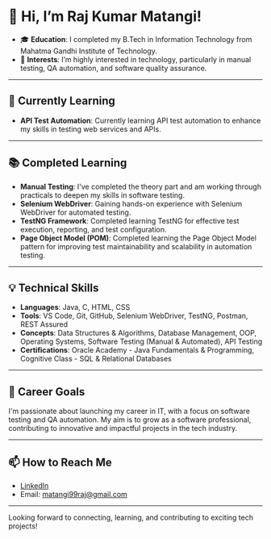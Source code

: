 # 👋 Hi, I’m Raj Kumar Matangi!

- 🎓 **Education**: I completed my B.Tech in Information Technology from Mahatma Gandhi Institute of Technology.
- 👀 **Interests**: I’m highly interested in technology, particularly in manual testing, QA automation, and software quality assurance.

---

## 🌱 Currently Learning

- **API Test Automation**: Currently learning API test automation to enhance my skills in testing web services and APIs.

---

## 📚 Completed Learning

- **Manual Testing**: I've completed the theory part and am working through practicals to deepen my skills in software testing.
- **Selenium WebDriver**: Gaining hands-on experience with Selenium WebDriver for automated testing.
- **TestNG Framework**: Completed learning TestNG for effective test execution, reporting, and test configuration.
- **Page Object Model (POM)**: Completed learning the Page Object Model pattern for improving test maintainability and scalability in automation testing.

---

## 💡 Technical Skills

- **Languages**: Java, C, HTML, CSS
- **Tools**: VS Code, Git, GitHub, Selenium WebDriver, TestNG, Postman, REST Assured
- **Concepts**: Data Structures & Algorithms, Database Management, OOP, Operating Systems, Software Testing (Manual & Automated), API Testing
- **Certifications**: Oracle Academy - Java Fundamentals & Programming, Cognitive Class - SQL & Relational Databases

---

## 🎯 Career Goals

I'm passionate about launching my career in IT, with a focus on software testing and QA automation. My aim is to grow as a software professional, contributing to innovative and impactful projects in the tech industry.

---

## 📫 How to Reach Me

- [LinkedIn](https://www.linkedin.com/in/raj-kumar-matangi-5b475022a/)  
- Email: matangi99raj@gmail.com

---

Looking forward to connecting, learning, and contributing to exciting tech projects!
